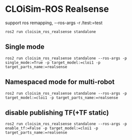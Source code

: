 # CLOiSim-ROS Realsense

support ros remapping, --ros-args -r /test:=test

```shell
ros2 run cloisim_ros_realsense standalone
```

## Single mode

```shell
ros2 run cloisim_ros_realsense standalone --ros-args -p single_mode:=True -p target_model:=cloi1 -p target_parts_name:=realsense
```

## Namespaced mode for multi-robot

```shell
ros2 run cloisim_ros_realsense standalone --ros-args -p target_model:=cloi1 -p target_parts_name:=realsense
```

## disable publishing TF(+TF static)

```shell
ros2 run cloisim_ros_realsense standalone --ros-args -p enable_tf:=False -p target_model:=cloi1 -p target_parts_name:=realsense
```
